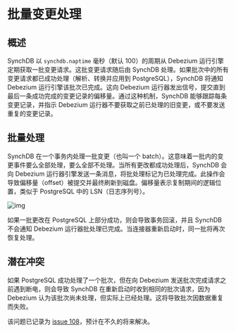 # 批量变更处理

## 概述
SynchDB 以 `synchdb.naptime` 毫秒（默认 100）的周期从 Debezium 运行引擎定期获取一批变更请求。这批变更请求随后由 SynchDB 处理。如果批次中的所有变更请求都已成功处理（解析、转换并应用到 PostgreSQL），SynchDB 将通知 Debezium 运行引擎该批次已完成。这向 Debezium 运行器发出信号，提交直到最后一条成功完成的变更记录的偏移量。通过这种机制，SynchDB 能够跟踪每条变更记录，并指示 Debezium 运行器不要获取之前已处理的旧变更，或不要发送重复的变更记录。

## 批量处理
SynchDB 在一个事务内处理一批变更（也叫一个 batch）。这意味着一批内的变更事件要么全部处理，要么全部不处理。当所有更改都成功处理后，SynchDB 会向 Debezium 运行器引擎发送一条消息，将批处理标记为已处理完成。此操作会导致偏移量（offset）被提交并最终刷新到磁盘。偏移量表示复制期间的逻辑位置，类似于 PostgreSQL 中的 LSN（日志序列号）。

![img](https://www.highgo.ca/wp-content/uploads/2024/12/synchdb-batch-new.png)

如果一批更改在 PostgreSQL 上部分成功，则会导致事务回滚，并且 SynchDB 不会通知 Debezium 运行器批处理已完成。当连接器重新启动时，同一批将再次恢复处理。

## 潜在冲突
如果 PostgreSQL 成功处理了一个批次，但在向 Debezium 发送批次完成请求之前遇到断电，则会导致 SynchDB 在重新启动时收到相同的批次请求，因为 Debezium 认为该批次尚未处理，但实际上已经处理。这将导致批次因数据重复而失败。

该问题已记录为 [issue 108](https://github.com/Hornetlabs/synchdb/issues/108)，预计在不久的将来解决。


